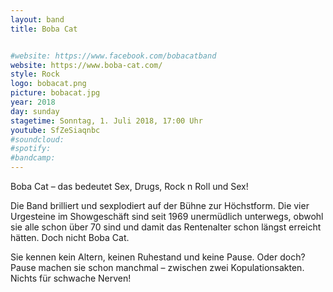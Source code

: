 ```yaml
---
layout: band
title: Boba Cat


#website: https://www.facebook.com/bobacatband
website: https://www.boba-cat.com/
style: Rock
logo: bobacat.png
picture: bobacat.jpg
year: 2018
day: sunday
stagetime: Sonntag, 1. Juli 2018, 17:00 Uhr
youtube: SfZeSiaqnbc
#soundcloud:
#spotify:
#bandcamp:
---
```


Boba Cat – das bedeutet Sex, Drugs, Rock n Roll und Sex!

Die Band brilliert und sexplodiert auf der Bühne zur Höchstform. Die vier Urgesteine im Showgeschäft sind seit 1969 unermüdlich unterwegs, obwohl sie alle schon über 70 sind und damit das Rentenalter schon längst erreicht hätten. Doch nicht Boba Cat.

Sie kennen kein Altern, keinen Ruhestand und keine Pause. Oder doch? Pause machen sie schon manchmal – zwischen zwei Kopulationsakten. Nichts für schwache Nerven!
